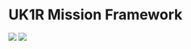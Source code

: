 # UK1R Mission Framework
[![](https://img.shields.io/badge/Version-v0.1-red?style=flat-square&label=Version)](https://github.com/uk-1rifles/a3-mission-framework/releases/latest)
[![](https://img.shields.io/badge/Github-Wiki-lightgrey.svg?style=flat-square)](https://github.com/uk-1rifles/a3-mission-framework/wiki)

